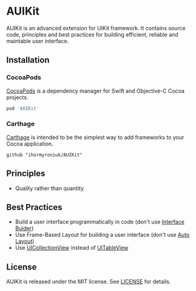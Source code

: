# AUIKit

AUIKit is an advanced extension for UIKit framework. It contains source code, principles and best practices for building efficient, reliable and maintable user interface.

## Installation

### CocoaPods

[CocoaPods](https://cocoapods.org) is a dependency manager for Swift and Objective-C Cocoa projects.

```ruby
pod 'AUIKit'
```

### Carthage

[Carthage](https://github.com/Carthage/Carthage) is intended to be the simplest way to add frameworks to your Cocoa application.

```
github "ihormyroniuk/AUIKit"
```

## Principles

-  Quality rather than quantity

## Best Practices

- Build a user interface programmatically in code (don't use [Interface Buider](https://developer.apple.com/library/archive/documentation/ToolsLanguages/Conceptual/Xcode_Overview/UsingInterfaceBuilder.html))
- Use Frame-Based Layout for building a user interface (don't use [Auto Layout](https://developer.apple.com/library/archive/documentation/UserExperience/Conceptual/AutolayoutPG/index.html#//apple_ref/doc/uid/TP40010853))
- Use [UICollectionView](https://developer.apple.com/documentation/uikit/uicollectionview) instead of [UITableView](https://developer.apple.com/documentation/uikit/uitableview)

## License

AUIKit is released under the MIT license. See [LICENSE](https://github.com/ihormyroniuk/AUIKit/blob/master/LICENSE.txt) for details.
